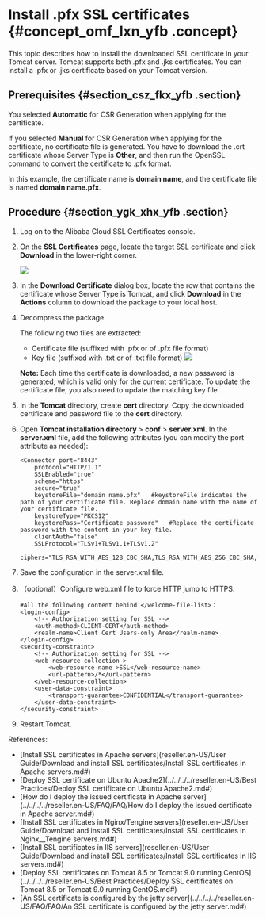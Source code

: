 # Install .pfx SSL certificates {#concept_omf_lxn_yfb .concept}

This topic describes how to install the downloaded SSL certificate in your Tomcat server. Tomcat supports both .pfx and .jks certificates. You can install a .pfx or .jks certificate based on your Tomcat version.

## Prerequisites {#section_csz_fkx_yfb .section}

You selected **Automatic** for CSR Generation when applying for the certificate.

If you selected **Manual** for CSR Generation when applying for the certificate, no certificate file is generated. You have to download the .crt certificate whose Server Type is **Other**, and then run the OpenSSL command to convert the certificate to .pfx format.

In this example, the certificate name is **domain name**, and the certificate file is named **domain name.pfx**.

## Procedure {#section_ygk_xhx_yfb .section}

1.  Log on to the Alibaba Cloud SSL Certificates console.
2.  On the **SSL Certificates** page, locate the target SSL certificate and click **Download** in the lower-right corner.

    ![](http://static-aliyun-doc.oss-cn-hangzhou.aliyuncs.com/assets/img/66242/156447348933499_en-US.png)

3.  In the **Download Certificate** dialog box, locate the row that contains the certificate whose Server Type is Tomcat, and click **Download** in the **Actions** column to download the package to your local host.
4.  Decompress the package.

    The following two files are extracted:

    -   Certificate file \(suffixed with .pfx or of .pfx file format\)
    -   Key file \(suffixed with .txt or of .txt file format\)
    ![](http://static-aliyun-doc.oss-cn-hangzhou.aliyuncs.com/assets/img/65316/156447348933514_en-US.png)

    **Note:** Each time the certificate is downloaded, a new password is generated, which is valid only for the current certificate. To update the certificate file, you also need to update the matching key file.

5.  In the **Tomcat** directory, create **cert** directory. Copy the downloaded certificate and password file to the **cert** directory.
6.  Open **Tomcat installation directory** \> **conf** \> **server.xml**. In the **server.xml** file, add the following attributes \(you can modify the port attribute as needed\):

    ```
    <Connector port="8443"
        protocol="HTTP/1.1"
        SSLEnabled="true"
        scheme="https"
        secure="true"
        keystoreFile="domain name.pfx"   #keystoreFile indicates the path of your certificate file. Replace domain name with the name of your certificate file.
        keystoreType="PKCS12"
        keystorePass="Certificate password"   #Replace the certificate password with the content in your key file.
        clientAuth="false"
        SSLProtocol="TLSv1+TLSv1.1+TLSv1.2"
        ciphers="TLS_RSA_WITH_AES_128_CBC_SHA,TLS_RSA_WITH_AES_256_CBC_SHA,TLS_ECDHE_RSA_WITH_AES_128_CBC_SHA,TLS_ECDHE_RSA_WITH_AES_128_CBC_SHA256,TLS_RSA_WITH_AES_128_CBC_SHA256,TLS_RSA_WITH_AES_256_CBC_SHA256"/>
    ```

7.  Save the configuration in the server.xml file.
8.  （optional）Configure web.xml file to force HTTP jump to HTTPS.

    ```
    #All the following content behind </welcome-file-list>：
    <login-config>  
        <!-- Authorization setting for SSL -->  
        <auth-method>CLIENT-CERT</auth-method>  
        <realm-name>Client Cert Users-only Area</realm-name>  
    </login-config>  
    <security-constraint>  
        <!-- Authorization setting for SSL -->  
        <web-resource-collection >  
            <web-resource-name >SSL</web-resource-name>  
            <url-pattern>/*</url-pattern>  
        </web-resource-collection>  
        <user-data-constraint>  
            <transport-guarantee>CONFIDENTIAL</transport-guarantee>  
        </user-data-constraint>  
    </security-constraint>
    ```

9.  Restart Tomcat.

References:

-   [Install SSL certificates in Apache servers](reseller.en-US/User Guide/Download and install SSL certificates/Install SSL certificates in Apache servers.md#)
-   [Deploy SSL certificate on Ubuntu Apache2](../../../../reseller.en-US/Best Practices/Deploy SSL certificate on Ubuntu Apache2.md#)
-   [How do I deploy the issued certificate in Apache server](../../../../reseller.en-US/FAQ/FAQ/How do I deploy the issued certificate in Apache server.md#)
-   [Install SSL certificates in Nginx/Tengine servers](reseller.en-US/User Guide/Download and install SSL certificates/Install SSL certificates in Nginx__Tengine servers.md#)
-   [Install SSL certificates in IIS servers](reseller.en-US/User Guide/Download and install SSL certificates/Install SSL certificates in IIS servers.md#)
-   [Deploy SSL certificates on Tomcat 8.5 or Tomcat 9.0 running CentOS](../../../../reseller.en-US/Best Practices/Deploy SSL certificates on Tomcat 8.5 or Tomcat 9.0 running CentOS.md#)
-   [An SSL certificate is configured by the jetty server](../../../../reseller.en-US/FAQ/FAQ/An SSL certificate is configured by the jetty server.md#)

